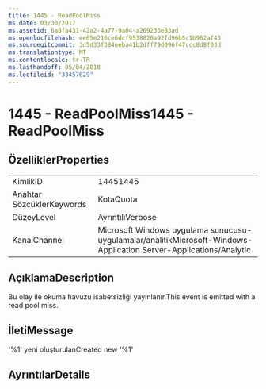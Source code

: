 ```yaml
---
title: 1445 - ReadPoolMiss
ms.date: 03/30/2017
ms.assetid: 6a8fa431-42a2-4a77-9a04-a269236e83ad
ms.openlocfilehash: ee65e216ce6dcf9538820a92fd96b5c1b962af43
ms.sourcegitcommit: 3d5d33f384eeba41b2dff79d096f47ccc8d8f03d
ms.translationtype: MT
ms.contentlocale: tr-TR
ms.lasthandoff: 05/04/2018
ms.locfileid: "33457629"
---
```

# <a name="1445---readpoolmiss"></a><span data-ttu-id="60f6e-102">1445 - ReadPoolMiss</span><span class="sxs-lookup"><span data-stu-id="60f6e-102">1445 - ReadPoolMiss</span></span>
## <a name="properties"></a><span data-ttu-id="60f6e-103">Özellikler</span><span class="sxs-lookup"><span data-stu-id="60f6e-103">Properties</span></span>  
  
|||  
|-|-|  
|<span data-ttu-id="60f6e-104">Kimlik</span><span class="sxs-lookup"><span data-stu-id="60f6e-104">ID</span></span>|<span data-ttu-id="60f6e-105">1445</span><span class="sxs-lookup"><span data-stu-id="60f6e-105">1445</span></span>|  
|<span data-ttu-id="60f6e-106">Anahtar Sözcükler</span><span class="sxs-lookup"><span data-stu-id="60f6e-106">Keywords</span></span>|<span data-ttu-id="60f6e-107">Kota</span><span class="sxs-lookup"><span data-stu-id="60f6e-107">Quota</span></span>|  
|<span data-ttu-id="60f6e-108">Düzey</span><span class="sxs-lookup"><span data-stu-id="60f6e-108">Level</span></span>|<span data-ttu-id="60f6e-109">Ayrıntılı</span><span class="sxs-lookup"><span data-stu-id="60f6e-109">Verbose</span></span>|  
|<span data-ttu-id="60f6e-110">Kanal</span><span class="sxs-lookup"><span data-stu-id="60f6e-110">Channel</span></span>|<span data-ttu-id="60f6e-111">Microsoft Windows uygulama sunucusu-uygulamalar/analitik</span><span class="sxs-lookup"><span data-stu-id="60f6e-111">Microsoft-Windows-Application Server-Applications/Analytic</span></span>|  
  
## <a name="description"></a><span data-ttu-id="60f6e-112">Açıklama</span><span class="sxs-lookup"><span data-stu-id="60f6e-112">Description</span></span>  
 <span data-ttu-id="60f6e-113">Bu olay ile okuma havuzu isabetsizliği yayınlanır.</span><span class="sxs-lookup"><span data-stu-id="60f6e-113">This event is emitted with a read pool miss.</span></span>  
  
## <a name="message"></a><span data-ttu-id="60f6e-114">İleti</span><span class="sxs-lookup"><span data-stu-id="60f6e-114">Message</span></span>  
 <span data-ttu-id="60f6e-115">'%1' yeni oluşturulan</span><span class="sxs-lookup"><span data-stu-id="60f6e-115">Created new '%1'</span></span>  
  
## <a name="details"></a><span data-ttu-id="60f6e-116">Ayrıntılar</span><span class="sxs-lookup"><span data-stu-id="60f6e-116">Details</span></span>
